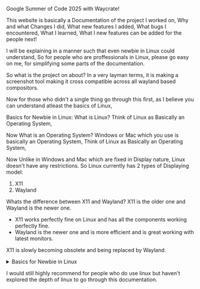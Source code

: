 Google Summer of Code 2025 with Waycrate!

This website is basically a Documentation of the project I worked on,
Why and what Changes I did,
What new features I added,
What bugs I encountered,
What I learned,
What I new features can be added for the people next!

I will be explaining in a manner such that even newbie in Linux could understand,
So for people who are proffessionals in Linux, please go easy on me, for simplifying some parts of the documentation.

So what is the project on about?
In a very layman terms, it is making a screenshot tool making it cross compatible across all wayland based compositors.

Now for those who didn't a single thing go through this first,
as I believe you can understand atleast the basics of Linux,

Basics for Newbie in Linux:
What is Linux?
Think of Linux as Basically an Operating System,

Now What is an Operating System?
Windows or Mac which you use is basically an Operating System,
Think of Linux as Basically an Operating System,

Now Unlike in Windows and Mac which are fixed in Display nature,
Linux doesn't have any restrictions.
So Linux currently has 2 types of Displaying model:
1. X11
2. Wayland

Whats the difference between X11 and Wayland?
X11 is the older one and Wayland is the newer one.

- X11 works perfectly fine on Linux and has all the components working perfectly fine.
- Wayland is the newer one and is more efficient and is great working with latest monitors.

X11 is slowly becoming obsolete and being replaced by Wayland.


<details>
<summary>Basics for Newbie in Linux</summary>

**What is Linux?**  
Linux is basically an Operating System.

**What is an Operating System?**  
Windows or Mac are Operating Systems; Linux is another Operating System.

**Display Models in Linux:**  
Unlike Windows and Mac, Linux is flexible in display nature.  
There are two main display models:  
1\. X11  
2\. Wayland

**Difference between X11 and Wayland:**  
\- X11 is older and works well on Linux.  
\- Wayland is newer, more efficient, and better for modern monitors.  
X11 is slowly being replaced by Wayland.

</details>





I would still highly recommend for people who do use linux but haven't explored the depth of linux to go through this documentation.